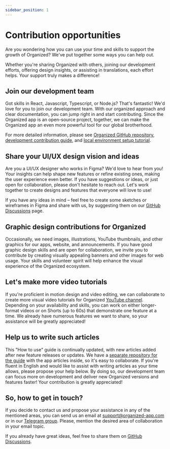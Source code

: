 ```yaml
---
sidebar_position: 1
---
```


# Contribution opportunities

Are you wondering how you can use your time and skills to support the growth of Organized? We've put together some ways you can help out. 

Whether you're sharing Organized with others, joining our development efforts, offering design insights, or assisting in translations, each effort helps. Your support truly makes a difference!

## Join our development team

Got skills in React, Javascript, Typescript, or Node.js? That's fantastic! We'd love for you to join our development team. With our organized approach and clear documentation, you can jump right in and start contributing. Since the Organized app is an open-source project, together, we can make the Organized app an even more powerful tool for our global brotherhood.

For more detailed information, please see [Organized GitHub repository](https://github.com/sws2apps/organized-app), [development contribution guide](https://github.com/sws2apps/organized-app/blob/main/CONTRIBUTING.md), and [local environment setup tutorial](https://github.com/sws2apps/organized-app/blob/main/LOCAL_ENVIRONMENT_SETUP.md).

## Share your UI/UX design vision and ideas

Are you a UI/UX designer who works in Figma? We'd love to hear from you! Your insights can help shape new features or refine existing ones, making the user experience even better. If you have suggestions or ideas, or just open for collaboration, please don't hesitate to reach out. Let's work together to create designs and features that everyone will love to use!

If you have any ideas in mind – feel free to create some sketches or wireframes in Figma and share with us, by suggesting them on our [GitHub Discussions](https://github.com/sws2apps/organized-app/discussions) page.

## Graphic design contributions for Organized

Occasionally, we need images, illustrations, YouTube thumbnails, and other graphics for our apps, website, and announcements. If you have good graphic design skills and are open for collaboration, we invite you to contribute by creating visually appealing banners and other images for web usage. Your skills and volunteer spirit will help enhance the visual experience of the Organized ecosystem.

## Let's make more video tutorials

If you're proficient in motion design and video editing, we can collaborate to create more visual video tutorials for Organized [YouTube channel](https://www.youtube.com/@organized-app). Depending on your availability and skills, you can work on either longer-format videos or on Shorts (up to 60s) that demonstrate one feature at a time. We already have numerous features we want to share, so your assistance will be greatly appreciated!

## Help us to write such articles

This "How to use" guide is continually updated, with new articles added after new feature releases or updates. We have a [separate repository for the guide](https://github.com/sws2apps/sws2apps-docs) with the app articles inside, so it's easy to collaborate. If you're fluent in English and would like to assist with writing articles as your time allows, please propose your help below. By doing so, our development team can focus more on development and deliver new Organized versions and features faster! Your contribution is greatly appreciated!

## So, how to get in touch?

If you decide to contact us and propose your assistance in any of the mentioned areas, you can send us an email at [support@organized-app.com](mailto:support@organized-app.com) or in our [Telegram group](https://t.me/+xqTWtvQvablmMDA0). Please, mention the desired area of collaboration in your email topic. 

If you already have great ideas, feel free to share them on [GitHub Discussions](https://github.com/sws2apps/organized-app/discussions).
